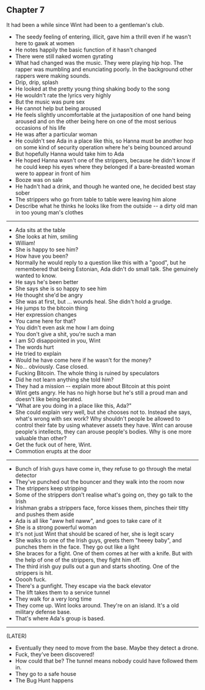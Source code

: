 ## Chapter 7

It had been a while since Wint had been to a gentleman's club.

- The seedy feeling of entering, illicit, gave him a thrill even if he wasn't here to gawk at women
- He notes happily the basic function of it hasn't changed
- There were still naked women gyrating
- What had changed was the music. They were playing hip hop. The rapper was mumbling and enunciating poorly. In the background other rappers were making sounds.
- Drip, drip, splash
- He looked at the pretty young thing shaking body to the song
- He wouldn't rate the lyrics very highly
- But the music was pure sex
- He cannot help but being aroused
- He feels slightly uncomfortable at the juxtaposition of one hand being aroused and on the other being here on one of the most serious occasions of his life
- He was after a particular woman
- He couldn't see Ada in a place like this, so Hanna must be another hop on some kind of security operation where he's being bounced around
- But hopefully Hanna would take him to Ada
- He hoped Hanna wasn't one of the strippers, because he didn't know if he could keep his eyes where they belonged if a bare-breasted woman were to appear in front of him
- Booze was on sale
- He hadn't had a drink, and though he wanted one, he decided best stay sober
- The strippers who go from table to table were leaving him alone
- Describe what he thinks he looks like from the outside -- a dirty old man in too young man's clothes

---

- Ada sits at the table
- She looks at him, smiling
- William!
- She is happy to see him?
- How have you been?
- Normally he would reply to a question like this with a "good", but he remembered that being Estonian, Ada didn't do small talk. She genuinely wanted to know.
- He says he's been better
- She says she is so happy to see him
- He thought she'd be angry
- She was at first, but ... wounds heal. She didn't hold a grudge.
- He jumps to the bitcoin thing
- Her expression changes
- You came here for that?
- You didn't even ask me how I am doing
- You don't give a shit, you're such a man
- I am SO disappointed in you, Wint
- The words hurt
- He tried to explain
- Would he have come here if he wasn't for the money?
- No... obviously. Case closed.
- Fucking Bitcoin. The whole thing is ruined by speculators
- Did he not learn anything she told him?
- They had a mission -- explain more about Bitcoin at this point
- Wint gets angry. He has no high horse but he's still a proud man and doesn't like being berated.
- "What are you doing in a place like this, Ada?"
- She could explain very well, but she chooses not to. Instead she says, what's wrong with sex work? Why shouldn't people be allowed to control their fate by using whatever assets they have. Wint can arouse people's intellects, they can arouse people's bodies. Why is one more valuable than other?
- Get the fuck out of here, Wint.
- Commotion erupts at the door

---

- Bunch of Irish guys have come in, they refuse to go through the metal detector
- They've punched out the bouncer and they walk into the room now
- The strippers keep stripping
- Some of the strippers don't realise what's going on, they go talk to the Irish
- Irishman grabs a strippers face, force kisses them, pinches their titty and pushes them aside
- Ada is all like "aww hell naww", and goes to take care of it
- She is a strong powerful woman
- It's not just Wint that should be scared of her, she is legit scary
- She walks to one of the Irish guys, greets them "heeey baby", and punches them in the face. They go out like a light
- She braces for a fight. One of them comes at her with a knife. But with the help of one of the strippers, they fight him off.
- The third irish guy pulls out a gun and starts shooting. One of the strippers is hit.
- Ooooh fuck.
- There's a gunfight. They escape via the back elevator
- The lift takes them to a service tunnel
- They walk for a very long time
- They come up. Wint looks around. They're on an island. It's a old military defense base.
- That's where Ada's group is based.

---

(LATER)

- Eventually they need to move from the base. Maybe they detect a drone.
- Fuck, they've been discovered!
- How could that be? The tunnel means nobody could have followed them in.
- They go to a safe house
- The Bug Hunt happens
